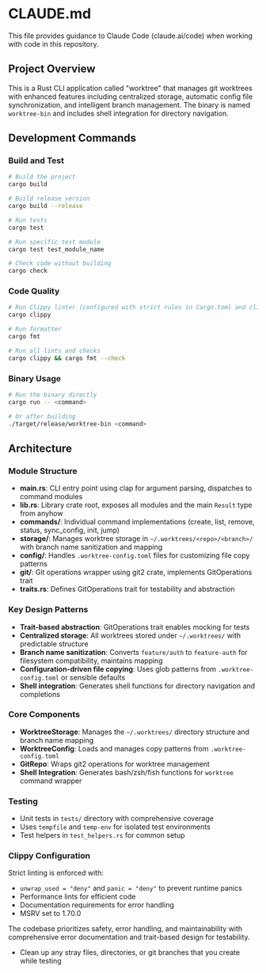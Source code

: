 # CLAUDE.md

This file provides guidance to Claude Code (claude.ai/code) when working with code in this repository.

## Project Overview

This is a Rust CLI application called "worktree" that manages git worktrees with enhanced features including centralized storage, automatic config file synchronization, and intelligent branch management. The binary is named `worktree-bin` and includes shell integration for directory navigation.

## Development Commands

### Build and Test
```bash
# Build the project
cargo build

# Build release version
cargo build --release

# Run tests
cargo test

# Run specific test module
cargo test test_module_name

# Check code without building
cargo check
```

### Code Quality
```bash
# Run Clippy linter (configured with strict rules in Cargo.toml and clippy.toml)
cargo clippy

# Run formatter
cargo fmt

# Run all lints and checks
cargo clippy && cargo fmt --check
```

### Binary Usage
```bash
# Run the binary directly
cargo run -- <command>

# Or after building
./target/release/worktree-bin <command>
```

## Architecture

### Module Structure
- **main.rs**: CLI entry point using clap for argument parsing, dispatches to command modules
- **lib.rs**: Library crate root, exposes all modules and the main `Result` type from anyhow
- **commands/**: Individual command implementations (create, list, remove, status, sync_config, init, jump)
- **storage/**: Manages worktree storage in `~/.worktrees/<repo>/<branch>/` with branch name sanitization and mapping
- **config/**: Handles `.worktree-config.toml` files for customizing file copy patterns
- **git/**: Git operations wrapper using git2 crate, implements GitOperations trait
- **traits.rs**: Defines GitOperations trait for testability and abstraction

### Key Design Patterns
- **Trait-based abstraction**: GitOperations trait enables mocking for tests
- **Centralized storage**: All worktrees stored under `~/.worktrees/` with predictable structure
- **Branch name sanitization**: Converts `feature/auth` to `feature-auth` for filesystem compatibility, maintains mapping
- **Configuration-driven file copying**: Uses glob patterns from `.worktree-config.toml` or sensible defaults
- **Shell integration**: Generates shell functions for directory navigation and completions

### Core Components
- **WorktreeStorage**: Manages the `~/.worktrees/` directory structure and branch name mapping
- **WorktreeConfig**: Loads and manages copy patterns from `.worktree-config.toml`
- **GitRepo**: Wraps git2 operations for worktree management
- **Shell Integration**: Generates bash/zsh/fish functions for `worktree` command wrapper

### Testing
- Unit tests in `tests/` directory with comprehensive coverage
- Uses `tempfile` and `temp-env` for isolated test environments
- Test helpers in `test_helpers.rs` for common setup

### Clippy Configuration
Strict linting is enforced with:
- `unwrap_used = "deny"` and `panic = "deny"` to prevent runtime panics
- Performance lints for efficient code
- Documentation requirements for error handling
- MSRV set to 1.70.0

The codebase prioritizes safety, error handling, and maintainability with comprehensive error documentation and trait-based design for testability.
- Clean up any stray files, directories, or git branches that you create while testing